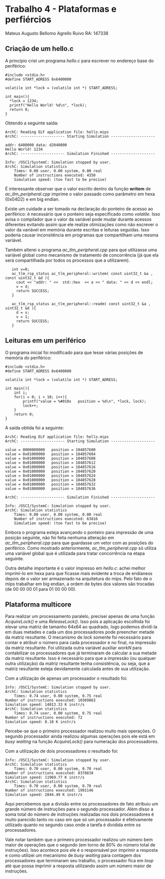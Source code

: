 # Trabalho 4 - Plataformas e perfiércios

Mateus Augusto Bellomo Agrello Ruivo	RA: 147338  

## Criação de um hello.c ##

A princípio criei um programa *hello.c* para escrever no endereço base do periférico:

  	#include <stdio.h>
	#define START_ADRESS 0x6400000

	volatile int *lock = (volatile int *) START_ADRESS;

	int main(){
	  *lock = 1234;
	  printf("Hello World! %d\n", *lock);
	  return 0;
	}

Obtendo a seguinte saída:

 	ArchC: Reading ELF application file: hello.mips
 	ArchC: -------------------- Starting Simulation --------------------

	addr: 6400000 data: d2040000
	Hello World! 1234
	ArchC: -------------------- Simulation Finished --------------------

	Info: /OSCI/SystemC: Simulation stopped by user.
	ArchC: Simulation statistics
	    Times: 0.00 user, 0.00 system, 0.00 real
	    Number of instructions executed: 4350
	    Simulation speed: (too fast to be precise)

É interessante observar que o valor escrito dentro da função **writem** de *ac_tlm_peripheral.cpp* imprime o valor passado como parâmetro em hexa (0x04D2) e em big endian.

Existe um cuidade a ser tomado na declaração do ponteiro de acesso ao periférico: é necessário que o ponteiro seja especificado como *volatile*. Isso avisa o compilador que o valor da variável pode mudar durante acessos diferentes evitando assim que ele realize otimizações como não escrever o valor da variável em memória durante escritas e leituras seguidas. Isso poderia causar inconsitência em programas que compartilham uma mesma variável.  

Também alterei o programa *ac_tlm_peripheral.cpp* para que utilizasse uma variável global como mecanismo de tratamento de concorrência (já que ela será compartilhada por todos os processos que a utilizarem).

       int v=0;
       ac_tlm_rsp_status ac_tlm_peripheral::writem( const uint32_t &a , const uint32_t &d ){
         cout << "addr: " <<  std::hex  << a << " data: " << d << endl;
         v = d;
         return SUCCESS;
       }

       ac_tlm_rsp_status ac_tlm_peripheral::readm( const uint32_t &a , uint32_t &d ){
         d = v;
         v = 1;
         return SUCCESS;
       }
	      


## Leituras em um periférico ##

O programa inicial foi modificado para que lesse várias posições de memória do periférico:

  	#include <stdio.h>
	#define START_ADRESS 0x6400000

	volatile int *lock = (volatile int *) START_ADRESS;

	int main(){
		int i;
		for(i = 0; i < 10; i++){
		    printf("value = %#010x   position = %d\n", *lock, lock);
		    lock++;
		}
		return 0;
	}


A saída obtida foi a seguinte:


  	ArchC: Reading ELF application file: hello.mips
	ArchC: -------------------- Starting Simulation --------------------

	value = 0000000000   position = 104857600
	value = 0x01000000   position = 104857604
	value = 0x01000000   position = 104857608
	value = 0x01000000   position = 104857612
	value = 0x01000000   position = 104857616
	value = 0x01000000   position = 104857620
	value = 0x01000000   position = 104857624
	value = 0x01000000   position = 104857628
	value = 0x01000000   position = 104857632
	value = 0x01000000   position = 104857636

	ArchC: -------------------- Simulation Finished --------------------

	Info: /OSCI/SystemC: Simulation stopped by user.
	ArchC: Simulation statistics
	    Times: 0.00 user, 0.00 system, 0.00 real
	    Number of instructions executed: 63816
	    Simulation speed: (too fast to be precise)

Embora o programa esteja avançando o ponteiro para impressão de uma posição seguinte, não foi feita nenhuma alteração em *ac_tlm_peripheral.cpp* para que guardasse um vetor com as posições do periférico. Como mostrado anteriormente, *ac_tlm_peripheral.cpp* só utiliza uma variável global que é utilizada para tratar concorrência na etapa seguinte.

Outra detalhe importante é o valor impresso em *hello.c*: achei melhor imprimí-lo em hexa para que ficasse mais evidente a troca de endianess depois de o valor ser armazenado na arquitetura do mips. Pelo fato de o mips trabalhar em big endian, a ordem de bytes dos valores são trocadas (de 00 00 00 01 para 01 00 00 00).  

## Plataforma multicore ##

Para realizar um processamento paralelo, precisei apenas de uma função *AcquireLock()* e uma *ReleaseLock()*. Isso pois a aplicação escolhida foi elevar uma matriz de tamanho 64x64 ao quadrado, logo podemos dividí-la em duas metades e cada um dos processadores pode preencher metade da matriz resultante. O mecanismo de *lock* somente foi necessário para contar e atribuir o número para cada processador e no final, na impressão da matriz resultante. Foi utilizada outra variável auxiliar *workN* para contabilizar os processadores que já terminaram de calcular a sua metade da matriz resultante. Isso é necessário para que a impressão (ou qualquer outra utilização) da matriz resultante tenha consistência, ou seja, que a matriz resultante esteja devidamente calculada antes de sua utilização.

Com a utilização de apenas um processador o resultado foi:

    Info: /OSCI/SystemC: Simulation stopped by user.
    ArchC: Simulation statistics
        Times: 0.74 user, 0.00 system, 0.75 real
	Number of instructions executed: 10369863
	Simulation speed: 14013.33 K instr/s
    ArchC: Simulation statistics
        Times: 0.74 user, 0.00 system, 0.75 real
	Number of instructions executed: 72
	Simulation speed: 0.10 K instr/s


Percebe-se que o primeiro processador realizou muito mais operações. O segundo processador ainda realizou algumas operações pois ele está em *busy waiting* na função *AcquireLock()* para numeração dos processadores.

Com a utilização de dois processadores o resultado foi:

    Info: /OSCI/SystemC: Simulation stopped by user.
    ArchC: Simulation statistics
        Times: 0.70 user, 0.00 system, 0.70 real
	Number of instructions executed: 8378838
	Simulation speed: 11969.77 K instr/s
    ArchC: Simulation statistics
        Times: 0.70 user, 0.00 system, 0.70 real
	Number of instructions executed: 1991146
	Simulation speed: 2844.49 K instr/s


Aqui percebemos que a divisão entre os processadores de fato atribuiu um grande número de instruções para o segundo processador. Além disso a soma total do número de instruções realizadas nos dois processadores é muito parecido tanto no caso em que só um processador é efetivamente utilizado quanto no segundo caso onde a tarefa é dividida entre os processadores.

Vale notar também que o primeiro processador realizou um número bem maior de operações que o segundo (em torno de 80% do número total de instruções). Isso acontece pois ele é o responsável por imprimir a resposta e como utilizei um mecanismo de *busy waiting* para contagem dos processadores que terminaram seu trabalho, o processador fica em *loop* até que possa imprimir a resposta utilizando assim um número maior de instruções.